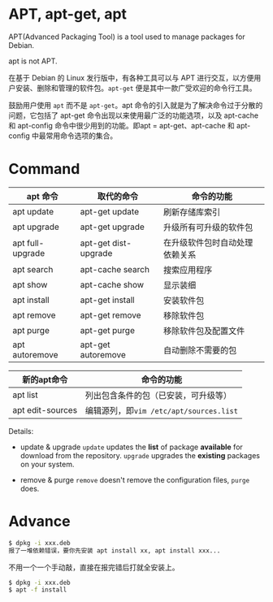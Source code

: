 # APT, apt-get, apt

APT(Advanced Packaging Tool) is a tool used to manage packages for Debian.

apt is not APT.

在基于 Debian 的 Linux 发行版中，有各种工具可以与 APT 进行交互，以方便用户安装、删除和管理的软件包。`apt-get` 便是其中一款广受欢迎的命令行工具。

鼓励用户使用 `apt` 而不是 `apt-get`。apt 命令的引入就是为了解决命令过于分散的问题，它包括了 apt-get 命令出现以来使用最广泛的功能选项，以及 apt-cache 和 apt-config 命令中很少用到的功能。即apt = apt-get、apt-cache 和 apt-config 中最常用命令选项的集合。

# Command
|apt 命令|取代的命令|命令的功能|
|-|-|-|
|apt update|apt-get update|刷新存储库索引|
|apt upgrade|apt-get upgrade|升级所有可升级的软件包|
|apt full-upgrade|apt-get dist-upgrade|在升级软件包时自动处理依赖关系|
|apt search|apt-cache search|搜索应用程序|
|apt show|apt-cache show|显示装细|
|apt install|apt-get install|安装软件包|
|apt remove|apt-get remove|移除软件包|
|apt purge|apt-get purge|移除软件包及配置文件|
|apt autoremove|apt-get autoremove|自动删除不需要的包|


|新的apt命令|命令的功能|
|-|-|
|apt list|列出包含条件的包（已安装，可升级等）|
|apt edit-sources|编辑源列，即`vim /etc/apt/sources.list`|


Details:
- update & upgrade
  `update` updates the **list** of package **available** for download from the repository.
  `upgrade` upgrades the **existing** packages on your system.

- remove & purge
  `remove` doesn't remove the configuration files, `purge` does.

# Advance

```bash
$ dpkg -i xxx.deb
报了一堆依赖错误，要你先安装 apt install xx, apt install xxx...
```
不用一个一个手动敲，直接在报完错后打就全安装上。
```bash
$ dpkg -i xxx.deb
$ apt -f install
```